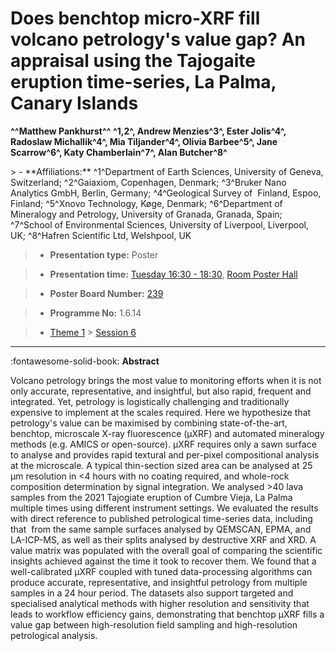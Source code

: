 # Does benchtop micro-XRF fill volcano petrology's value gap? An appraisal using the Tajogaite eruption time-series, La Palma, Canary Islands

**^^Matthew Pankhurst^^ ^1,2^, Andrew Menzies^3^, Ester Jolis^4^, Radoslaw Michallik^4^, Mia Tiljander^4^, Olivia Barbee^5^, Jane Scarrow^6^, Katy Chamberlain^7^, Alan Butcher^8^**

<!-- more -->> - **Affiliations:** ^1^Department of Earth Sciences, University of Geneva, Switzerland; ^2^Gaiaxiom, Copenhagen, Denmark; ^3^Bruker Nano Analytics GmbH, Berlin, Germany; ^4^Geological Survey of  Finland, Espoo, Finland; ^5^Xnovo Technology, Køge, Denmark; ^6^Department of Mineralogy and Petrology, University of Granada, Granada, Spain; ^7^School of Environmental Sciences, University of Liverpool, Liverpool, UK; ^8^Hafren Scientific Ltd, Welshpool, UK

> - **Presentation type:** Poster

> - **Presentation time:** [Tuesday 16:30 - 18:30](../sessions_comparison.md#__tabbed_2_6), [Room Poster Hall](../maps_venue.md#__tabbed_1_1)

> - **Poster Board Number:** [239](../map_poster_boards.md#tuesday)

> - **Programme No:** 1.6.14

> - [Theme 1](../theme1.md) > [Session 6](../sessions/session-1-6.md)

--- 

:fontawesome-solid-book: **Abstract**

Volcano petrology brings the most value to monitoring efforts when it is not only accurate, representative, and insightful, but also rapid, frequent and integrated. Yet, petrology is logistically challenging and traditionally expensive to implement at the scales required. Here we hypothesize that petrology's value can be maximised by combining state-of-the-art, benchtop, microscale X-ray fluorescence (μXRF) and automated mineralogy methods (e.g. AMICS or open-source). μXRF requires only a sawn surface to analyse and provides rapid textural and per-pixel compositional analysis at the microscale. A typical thin-section sized area can be analysed at 25 μm resolution in <4 hours with no coating required, and whole-rock composition determination by signal integration.
We analysed >40 lava samples from the 2021 Tajogiate eruption of Cumbre Vieja, La Palma multiple times using different instrument settings. We evaluated the results with direct reference to published petrological time-series data, including that  from the same sample surfaces analysed by QEMSCAN, EPMA, and LA-ICP-MS, as well as their splits analysed by destructive XRF and XRD. A value matrix was populated with the overall goal of comparing the scientific insights achieved against the time it took to recover them.
We found that a well-calibrated μXRF coupled with tuned data-processing algorithms can produce accurate, representative, and insightful petrology from multiple samples in a 24 hour period. The datasets also support targeted and specialised analytical methods with higher resolution and sensitivity that leads to workflow efficiency gains, demonstrating that benchtop μXRF fills a value gap between high-resolution field sampling and high-resolution petrological analysis.

